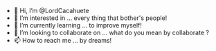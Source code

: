- 👋 Hi, I’m @LordCacahuete
- 👀 I’m interested in ... every thing that bother's people! 
- 🌱 I’m currently learning ... to improve myself!
- 💞️ I’m looking to collaborate on ... what do you mean by collaborate ?
- 📫 How to reach me ... by dreams!

<!---
LordCacahuete/LordCacahuete is a ✨ special ✨ repository because its `README.md` (this file) appears on your GitHub profile.
You can click the Preview link to take a look at your changes.
--->
